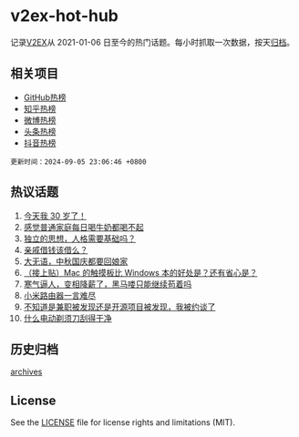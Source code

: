 # v2ex-hot-hub

 记录[V2EX](https://www.v2ex.com/)从 2021-01-06 日至今的热门话题。每小时抓取一次数据，按天[归档](archives)。
 
 ## 相关项目

- [GitHub热榜](https://github.com/it985/github-hot-hub)
- [知乎热榜](https://github.com/it985/zhihu-hot-hub)
- [微博热榜](https://github.com/it985/weibo-hot-hub)
- [头条热榜](https://github.com/it985/toutiao-hot-hub)
- [抖音热榜](https://github.com/it985/douyin-hot-hub)


 `更新时间：2024-09-05 23:06:46 +0800`

## 热议话题

1. [今天我 30 岁了！](https://www.v2ex.com/t/1070454)
1. [感觉普通家庭每日喝牛奶都喝不起](https://www.v2ex.com/t/1070385)
1. [独立的思想，人格需要基础吗？](https://www.v2ex.com/t/1070405)
1. [亲戚借钱该借么？](https://www.v2ex.com/t/1070370)
1. [大无语，中秋国庆都要回娘家](https://www.v2ex.com/t/1070412)
1. [（接上贴）Mac 的触摸板比 Windows 本的好处是？还有省心是？](https://www.v2ex.com/t/1070368)
1. [寒气逼人，变相降薪了，黑马喽只能继续苟着吗](https://www.v2ex.com/t/1070377)
1. [小米路由器一言难尽](https://www.v2ex.com/t/1070376)
1. [不知道是兼职被发现还是开源项目被发现，我被约谈了](https://www.v2ex.com/t/1070348)
1. [什么电动剃须刀刮得干净](https://www.v2ex.com/t/1070436)

## 历史归档

[archives](archives)

## License

See the [LICENSE](LICENSE) file for license rights and limitations (MIT).
